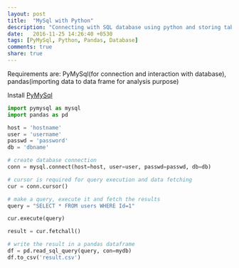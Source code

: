 ```yaml
---
layout: post
title:  "MySql with Python"
description: "Connecting with SQL database using python and storing tables in pandas dataframe"
date:   2016-11-25 14:26:40 +0530
tags: [PyMySql, Python, Pandas, Database]
comments: true
share: true
---
```

Requirements are: PyMySql(for connection and interaction with database), pandas(importing data to data frame for analysis purpose) 

Install [PyMySql][link1]

```python
import pymysql as mysql
import pandas as pd

host = 'hostname' 	
user = 'username'
passwd = 'password'
db = 'dbname'

# create database connection 
conn = mysql.connect(host=host, user=user, passwd=passwd, db=db)

# cursor is required for query execution and data fetching
cur = conn.cursor()

# make a query, execute it and fetch the results
query = "SELECT * FROM users WHERE Id=1"

cur.execute(query)

result = cur.fetchall()

# write the result in a pandas dataframe
df = pd.read_sql_query(query, con=mydb)
df.to_csv('result.csv')
```

[link1]: https://github.com/PyMySQL/PyMySQL/
